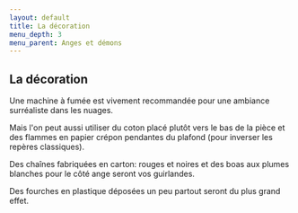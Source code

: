 ```yaml
---
layout: default
title: La décoration
menu_depth: 3
menu_parent: Anges et démons
---
```


## La décoration

Une machine à fumée est vivement recommandée pour une ambiance surréaliste dans les nuages.

Mais l'on peut aussi utiliser du coton placé plutôt vers le bas de la pièce et des flammes en papier crépon pendantes du plafond (pour inverser les repères classiques).

Des chaînes fabriquées en carton: rouges et noires et des boas aux plumes blanches pour le côté ange seront vos guirlandes.

Des fourches en plastique déposées un peu partout seront du plus grand effet.